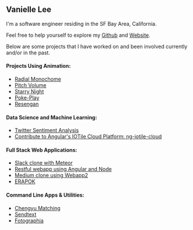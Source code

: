 ## Vanielle Lee

I'm a software engineer residing in the SF Bay Area, California. 

Feel free to help yourself to explore my [Github](https://github.com/lekosfmi) and [Website](http://www.lekosfmi.com/).

Below are some projects that I have worked on and been involved currently and/or in the past. 

#### Projects Using Animation:
- [Radial Monochome](https://github.com/lekosfmi/radial-monochrome)
- [Pitch Volume](https://github.com/lekosfmi/pitch-volume)
- [Starry Night](https://github.com/lekosfmi/starry-night)
- [Poke-Play](https://github.com/lekosfmi/poke-play)
- [Resengan](https://github.com/lekosfmi/rasengan)

#### Data Science and Machine Learning:
- [Twitter Sentiment Analysis](https://github.com/lekosfmi/twitter_sentiment)
- [Contribute to Angular's IOTile Cloud Platform: ng-iotile-cloud](https://github.com/iotile/ng-iotile-cloud)

#### Full Stack Web Applications:
- [Slack clone with Meteor](https://github.com/lekosfmi/chat)
- [Restful webapp using Angular and Node](https://github.com/lekosfmi/restful-app)
- [Medium clone using Webapp2](https://github.com/lekosfmi/simple-blog)
- [ERAPOK](http://www.erapok.org/)

#### Command Line Apps & Utilities:
- [Chengyu Matching](https://github.com/lekosfmi/chengyu-match)
- [Sendtext](https://github.com/lekosfmi/sendtext)
- [Fotographia](https://github.com/lekosfmi/fotographia)
